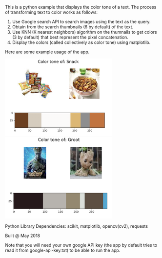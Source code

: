 This is a python example that displays the color tone of a text. The process of transforming text to color works as follows:

1. Use Google search API to search images using the text as the query.
2. Obtain from the search thumbnails (6 by default) of the text.
3. Use KNN (K nearest neighbors) algorithm on the thumnails to get colors (3 by default) that best represent the pixel concatenation.
4. Display the colors (called collectively as color tone) using matplotlib.

Here are some example usage of the app.

<img src="screenshot1.png" width="350"/>
<img src="screenshot2.png" width="350"/>

Python Library Dependencies: scikit, matplotlib, opencv(cv2), requests

Built @ May 2018

Note that you will need your own google API key (the app by default tries to read it from google-api-key.txt) to be able to run the app.